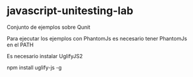 javascript-unitesting-lab
=========================

Conjunto de ejemplos sobre Qunit


Para ejecutar los ejemplos con PhantomJs es necesario tener PhantomJs en el PATH

Es necesario instalar UglifyJS2

npm install uglify-js -g

